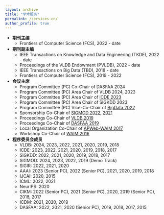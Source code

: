 ```yaml
---
layout: archive
title: "学术服务"
permalink: /services-cn/
author_profile: true
---
```


+ **期刊主编**
  + Frontiers of Computer Science (FCS), 2022 - date
+ **期刊副主编**
  + IEEE Transactions on Knowledge and Data Engineering (TKDE), 2022 - date
  + Proceedings of the VLDB Endowment (PVLDB), 2022 - date
  + IEEE Transactions on Big Data (TBD), 2018 - date
  + Frontiers of Computer Science (FCS), 2019 - 2022
+ **会议主席**
  + Program Committee (PC) Co-Chair of DASFAA 2024
  + Program Committee (PC) Area Chair of VLDB 2024, 2023
  + Program Committee (PC) Area Chair of [ICDE 2023](https://icde2023.ics.uci.edu/research-program-committee/)
  + Program Committee (PC) Area Chair of SIGKDD 2023
  + Program Committee (PC) Vice-Co-Chair of [BigData 2022](https://bigdataieee.org/BigData2022/CommitteeMember.html)
  + Sponsorship Co-Chair of [SIGMOD 2022](https://2022.sigmod.org/org_conference_officers.shtml), [2021](http://sigmodconf.hosting.acm.org/2021/org_conference_officers.shtml)
  + Proceedings Co-Chair of [VLDB 2019](http://vldb.org/2019/?officers)
  + Proceedings Co-Chair of [DASFAA 2019](https://dasfaa2019.eng.cmu.ac.th/organization-committee.html)
  + Local Organization Co-Chair of [APWeb-WAIM 2017](http://tcdb.ccf.org.cn/apwebwaim2017/organization-committee.html)
  + Workshop Co-Chair of [WAIM 2016](http://sit.jxufe.cn/waim2016/organization_committee.html)
+ **程序委员会成员**
  + VLDB: 2024, 2023, 2022, 2021, 2020, 2019, 2018
  + ICDE: 2023, 2022, 2021, 2020, 2019, 2018, 2017
  + SIGKDD: 2022, 2021, 2020, 2019, 2018, 2017
  + SIGMOD: 2024, 2023, 2022, 2019 (Demo Track)
  + SIGIR: 2022, 2021, 2020
  + AAAI: 2023 (Senior PC), 2022 (Senior PC), 2021, 2020, 2019, 2018
  + IJCAI: 2020, 2015
  + ICML: 2022, 2021
  + NeurIPS: 2020
  + CIKM: 2022 (Senior PC), 2021 (Senior PC), 2020, 2019 (Senior PC), 2018, 2017
  + ICDM: 2021, 2020, 2019
  + DASFAA: 2022, 2021, 2020 (Senior PC), 2019, 2018, 2017, 2015

